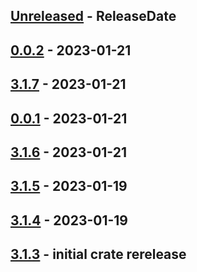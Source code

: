 <!-- next-header -->

## [Unreleased] - ReleaseDate

## [0.0.2] - 2023-01-21

## [3.1.7] - 2023-01-21

## [0.0.1] - 2023-01-21

## [3.1.6] - 2023-01-21

## [3.1.5] - 2023-01-19

## [3.1.4] - 2023-01-19

## [3.1.3] - initial crate rerelease

<!-- next-url -->
[Unreleased]: https://github.com/dart-sys/dart-sys/compare/v0.0.2...HEAD
[0.0.2]: https://github.com/dart-sys/dart-sys/compare/v3.1.7...v0.0.2
[3.1.7]: https://github.com/dart-sys/dart-sys/compare/v0.0.1...v3.1.7
[0.0.1]: https://github.com/dart-sys/dart-sys/compare/v3.1.6...v0.0.1
[3.1.6]: https://github.com/dart-sys/dart-sys/compare/v3.1.5...v3.1.6
[3.1.5]: https://github.com/dart-sys/dart-sys/compare/v3.1.4...v3.1.5
[3.1.4]: https://github.com/dart-sys/dart-sys/compare/v3.1.3...v3.1.4
[3.1.3]: https://github.com/dart-sys/dart-sys/compare/v3.0.2...v3.1.3
